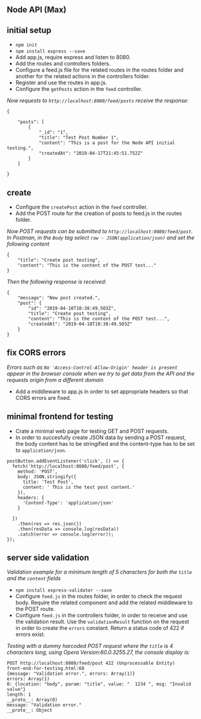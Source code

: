 ## Node API (Max)


## initial setup

* `npm init`
* `npm install express --save`
* Add app.js, require express and listen to 8080.
* Add the routes and controllers folders.
* Configure a feed.js file for the related routes in the routes folder and another for the related actions in the controllers folder.
* Register and use the routes in app.js.
* Configure the `getPosts` action in the `feed` controller.

*Now requests to `http://localhost:8080/feed/posts` receive the response:*
```
{

    "posts": [
        {
            "_id": "1",
            "title": "Test Post Number 1",
            "content": "This is a post for the Node API initial testing.",
            "createdAt": "2019-04-17T21:45:51.752Z"
        }
    ]

}
```

## create 

* Configure the `createPost` action in the `feed` controller.
* Add the POST route for the creation of posts to feed.js in the routes folder.

*Now POST requests can be submitted to `http://localhost:8080/feed/post`.*
*In Postman, in the `Body` tag select `raw - JSON(application/json)` and set the following content*
```
{
	"title": "Create post testing",
	"content": "This is the content of the POST test..."
}
```
*Then the following response is received:*
```
{
    "message": "New post created.",
    "post": {
        "id": "2019-04-18T10:38:49.503Z",
        "title": "Create post testing",
        "content": "This is the content of the POST test...",
        "createdAt": "2019-04-18T10:38:49.503Z"
    }
}
```

## fix CORS errors

*Errors such as `No 'Access-Control-Allow-Origin' header is present` appear in the browser console when we try to get data from the API and the requests origin from a different domain*

* Add a middleware to app.js in order to set appropriate headers so that CORS errors are fixed.



## minimal frontend for testing

* Crate a minimal web page for testing GET and POST requests.
* In order to succesfully create JSON data by sending a POST request, the body content has to be stringified and the content-type has to be set to `application/json`.
```
postButton.addEventListener('click', () => {
  fetch('http://localhost:8080/feed/post', {
    method: 'POST',
    body: JSON.stringify({
      title: 'Test Post',
      content: ' This is the test post content.'
    }),
    headers: {
      'Content-Type': 'application/json'
    }
    
  })
    .then(res => res.json())
    .then(resData => console.log(resData))
    .catch(error => console.log(error));
});
```


## server side validation

*Validation example for a minimum length of 5 characters for both the `title` and the `content` fields*

* `npm install express-validator --save`
* Configure `feed.js` in the routes folder, in order to check the request body. Require the related component and add the related middleware to the POST route.
* Configure `feed.js` in the controllers folder, in order to receive and use the validation result. Use the `validationResult` function on the request in order to create the `errors` constant. Return a status code of 422 if errors exist.

*Testing with a dummy harcoded POST request where the `title` is 4 characters long, using Opera Version:60.0.3255.27, the console display is:*
```
POST http://localhost:8080/feed/post 422 (Unprocessable Entity)
front-end-for-testing.html:60 
{message: "Validation error.", errors: Array(1)}
errors: Array(1)
0: {location: "body", param: "title", value: "  1234 ", msg: "Invalid value"}
length: 1
__proto__: Array(0)
message: "Validation error."
__proto__: Object
```


